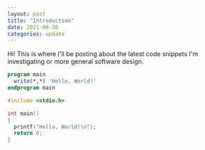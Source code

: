 ```yaml
---
layout: post
title: "Introduction"
date: 2021-08-30
categories: update
---
```


Hi! This is where I'll be posting about the latest code snippets I'm investigating or more general software design.

```fortran
program main
  write(*,*) 'Hello, World!'
endprogram main
```

```c
#include <stdio.h>

int main()
{
  printf("Hello, World!\n");
  return 0;
}
```
